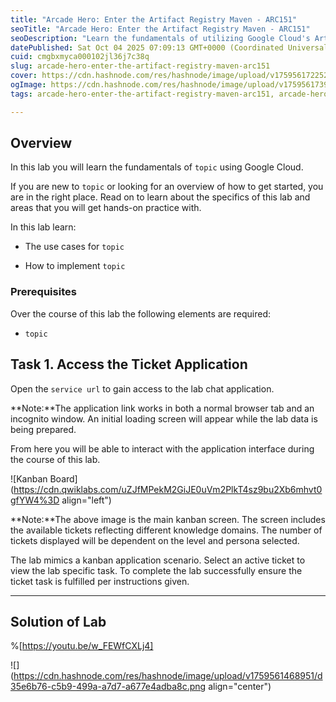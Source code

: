 ```yaml
---
title: "Arcade Hero: Enter the Artifact Registry Maven - ARC151"
seoTitle: "Arcade Hero: Enter the Artifact Registry Maven - ARC151"
seoDescription: "Learn the fundamentals of utilizing Google Cloud's Artifact Registry Maven in this hands-on lab with step-by-step guidance"
datePublished: Sat Oct 04 2025 07:09:13 GMT+0000 (Coordinated Universal Time)
cuid: cmgbxmyca000102jl36j7c38q
slug: arcade-hero-enter-the-artifact-registry-maven-arc151
cover: https://cdn.hashnode.com/res/hashnode/image/upload/v1759561722526/bf724b0b-31c9-4674-b0fd-5c24a059744b.png
ogImage: https://cdn.hashnode.com/res/hashnode/image/upload/v1759561739907/70983cb9-3e9b-447f-9dcc-487095995f35.png
tags: arcade-hero-enter-the-artifact-registry-maven-arc151, arcade-hero-enter-the-artifact-registry-maven, arc151

---
```


## Overview

In this lab you will learn the fundamentals of `topic` using Google Cloud.

If you are new to `topic` or looking for an overview of how to get started, you are in the right place. Read on to learn about the specifics of this lab and areas that you will get hands-on practice with.

In this lab learn:

* The use cases for `topic`
    
* How to implement `topic`
    

### Prerequisites

Over the course of this lab the following elements are required:

* `topic`
    

## Task 1. Access the Ticket Application

Open the `service url` to gain access to the lab chat application.

**Note:**The application link works in both a normal browser tab and an incognito window. An initial loading screen will appear while the lab data is being prepared.

From here you will be able to interact with the application interface during the course of this lab.

![Kanban Board](https://cdn.qwiklabs.com/uZJfMPekM2GiJE0uVm2PlkT4sz9bu2Xb6mhvt0gfYW4%3D align="left")

**Note:**The above image is the main kanban screen. The screen includes the available tickets reflecting different knowledge domains. The number of tickets displayed will be dependent on the level and persona selected.

The lab mimics a kanban application scenario. Select an active ticket to view the lab specific task. To complete the lab successfully ensure the ticket task is fulfilled per instructions given.

---

## Solution of Lab

%[https://youtu.be/w_FEWfCXLj4] 

![](https://cdn.hashnode.com/res/hashnode/image/upload/v1759561468951/d35e6b76-c5b9-499a-a7d7-a677e4adba8c.png align="center")